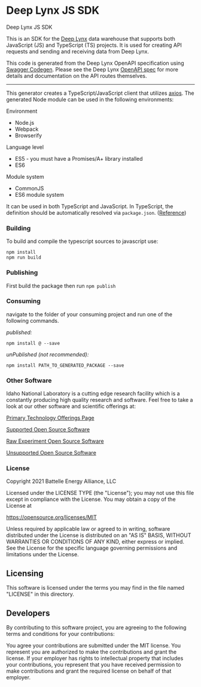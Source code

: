 # Deep Lynx JS SDK
Deep Lynx JS SDK

This is an SDK for the [Deep Lynx](https://github.com/idaholab/Deep-Lynx) data warehouse that supports both JavaScript (JS) and TypeScript (TS) projects. It is used for creating API requests and sending and receiving data from Deep Lynx. 

This code is generated from the Deep Lynx OpenAPI specification using [Swagger Codegen](https://github.com/swagger-api/swagger-codegen). Please see the Deep Lynx [OpenAPI spec](https://github.com/idaholab/Deep-Lynx/tree/master/API%20Documentation) for more details and documentation on the API routes themselves.  

___

This generator creates a TypeScript/JavaScript client that utilizes [axios](https://github.com/axios/axios). The generated Node module can be used in the following environments:

Environment
* Node.js
* Webpack
* Browserify

Language level
* ES5 - you must have a Promises/A+ library installed
* ES6

Module system
* CommonJS
* ES6 module system

It can be used in both TypeScript and JavaScript. In TypeScript, the definition should be automatically resolved via `package.json`. ([Reference](http://www.typescriptlang.org/docs/handbook/typings-for-npm-packages.html))

### Building

To build and compile the typescript sources to javascript use:
```
npm install
npm run build
```

### Publishing

First build the package then run ```npm publish```

### Consuming

navigate to the folder of your consuming project and run one of the following commands.

_published:_

```
npm install @ --save
```

_unPublished (not recommended):_

```
npm install PATH_TO_GENERATED_PACKAGE --save
```


### Other Software
Idaho National Laboratory is a cutting edge research facility which is a constantly producing high quality research and software. Feel free to take a look at our other software and scientific offerings at:

[Primary Technology Offerings Page](https://www.inl.gov/inl-initiatives/technology-deployment)

[Supported Open Source Software](https://github.com/idaholab)

[Raw Experiment Open Source Software](https://github.com/IdahoLabResearch)

[Unsupported Open Source Software](https://github.com/IdahoLabCuttingBoard)

### License

Copyright 2021 Battelle Energy Alliance, LLC

Licensed under the LICENSE TYPE (the "License");
you may not use this file except in compliance with the License.
You may obtain a copy of the License at

  https://opensource.org/licenses/MIT  

Unless required by applicable law or agreed to in writing, software
distributed under the License is distributed on an "AS IS" BASIS,
WITHOUT WARRANTIES OR CONDITIONS OF ANY KIND, either express or implied.
See the License for the specific language governing permissions and
limitations under the License.



Licensing
-----
This software is licensed under the terms you may find in the file named "LICENSE" in this directory.


Developers
-----
By contributing to this software project, you are agreeing to the following terms and conditions for your contributions:

You agree your contributions are submitted under the MIT license. You represent you are authorized to make the contributions and grant the license. If your employer has rights to intellectual property that includes your contributions, you represent that you have received permission to make contributions and grant the required license on behalf of that employer.